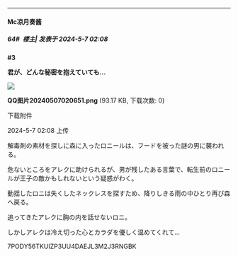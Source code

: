 ﻿
*****

####  Mc凉月奏酱  
##### 64#         楼主| 发表于 2024-5-7 02:08

<strong>#3

君が、どんな秘密を抱えていても…</strong>

<img src="https://img.saraba1st.com/forum/202405/07/020840uej2ekm7u2jcp7hc.png" referrerpolicy="no-referrer">

<strong>QQ图片20240507020651.png</strong> (93.17 KB, 下载次数: 0)

下载附件

2024-5-7 02:08 上传

解毒剤の素材を探しに森に入ったロニールは、フードを被った謎の男に襲われる。

危ないところをアレクに助けられるが、男が残したある言葉で、転生前のロニールが王子の敵かもしれないという疑惑がわく。

動揺したロニは失くしたネックレスを探すため、降りしきる雨の中ひとり再び森へ戻る。

追ってきたアレクに胸の内を話せないロニ。

しかしアレクは冷え切った心とカラダを優しく温めてくれて…

7PODY56TKUIZP3UU4DAEJL3M2J3RNGBK

